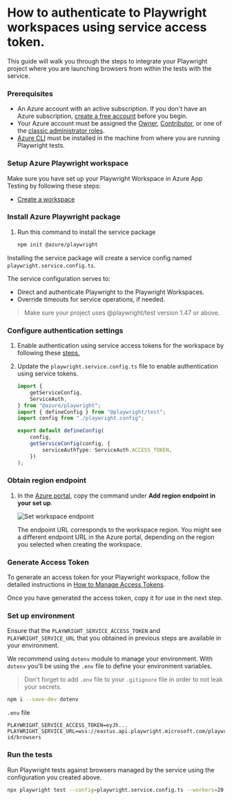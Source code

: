 # How to authenticate to Playwright workspaces using service access token.

This guide will walk you through the steps to integrate your Playwright project where you are launching browsers from within the tests with the service. 

### Prerequisites

- An Azure account with an active subscription. If you don't have an Azure subscription, [create a free account](https://aka.ms/pww/docs/create-azure-subscription) before you begin.
- Your Azure account must be assigned the [Owner](https://learn.microsoft.com/azure/role-based-access-control/built-in-roles#owner), [Contributor](https://learn.microsoft.com/azure/role-based-access-control/built-in-roles#contributor), or one of the [classic administrator roles](https://learn.microsoft.com/azure/role-based-access-control/rbac-and-directory-admin-roles#classic-subscription-administrator-roles).
- [Azure CLI](https://learn.microsoft.com/cli/azure/install-azure-cli) must be installed in the machine from where you are running Playwright tests. 


### Setup Azure Playwright workspace

Make sure you have set up your Playwright Workspace in Azure App Testing by following these steps:

- [Create a workspace](https://aka.ms/pww/docs/create)

### Install Azure Playwright package

1. Run this command to install the service package

    ```sh
    npm init @azure/playwright
    ```

Installing the service package will create a service config named `playwright.service.config.ts`.

The service configuration serves to:

- Direct and authenticate Playwright to the Playwright Workspaces.
- Override timeouts for service operations, if needed.

> Make sure your project uses @playwright/test version 1.47 or above.

### Configure authentication settings

1. Enable authentication using service access tokens for the workspace by following these [steps.](https://aka.ms/pww/docs/enable-token-auth)

2. Update the `playwright.service.config.ts` file to enable authentication using service tokens.

    ```typescript
    import {
        getServiceConfig,
        ServiceAuth,
    } from "@azure/playwright";
    import { defineConfig } from "@playwright/test";
    import config from "./playwright.config";

    export default defineConfig(
        config,
        getServiceConfig(config, {
            serviceAuthType: ServiceAuth.ACCESS_TOKEN,
        })
    );
    ```

### Obtain region endpoint

1. In the [Azure portal](https://portal.azure.com/), copy the command under **Add region endpoint in your set up**.

    ![Set workspace endpoint](https://aka.ms/pww/docs/copyurlsnapshot)

    The endpoint URL corresponds to the workspace region. You might see a different endpoint URL in the Azure portal, depending on the region you selected when creating the workspace.

### Generate Access Token

To generate an access token for your Playwright workspace, follow the detailed instructions in [How to Manage Access Tokens](https://aka.ms/pww/docs/manage-access-tokens).

Once you have generated the access token, copy it for use in the next step.

### Set up environment

Ensure that the `PLAYWRIGHT_SERVICE_ACCESS_TOKEN` and `PLAYWRIGHT_SERVICE_URL` that you obtained in previous steps are available in your environment.

We recommend using `dotenv` module to manage your environment. With `dotenv` you'll be using the `.env` file to define your environment variables.

> Don't forget to add `.env` file to your `.gitignore` file in order to not leak your secrets.

```sh
npm i --save-dev dotenv
```

`.env` file
```
PLAYWRIGHT_SERVICE_ACCESS_TOKEN=eyJh...
PLAYWRIGHT_SERVICE_URL=wss://eastus.api.playwright.microsoft.com/playwrightworkspaces/workspace-id/browsers
```

### Run the tests

Run Playwright tests against browsers managed by the service using the configuration you created above.

```sh
npx playwright test --config=playwright.service.config.ts --workers=20
```
